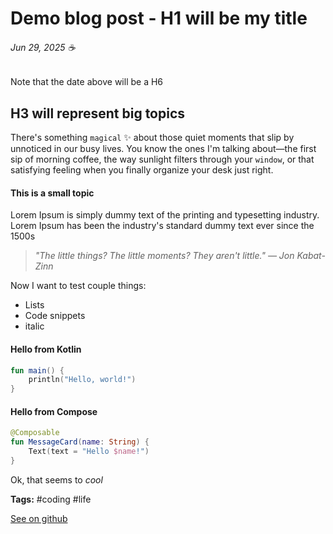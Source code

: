 # Demo blog post - H1 will be my title 
###### Jun 29, 2025 ☕

Note that the date above will be a H6 

## H3 will represent big topics
There's something `magical` ✨ about those quiet moments that slip by unnoticed in our busy lives. You know the ones I'm talking about—the first sip of morning coffee, the way sunlight filters through your `window`, or that satisfying feeling when you finally organize your desk just right.

#### This is a small topic
Lorem Ipsum is simply dummy text of the printing and typesetting industry. Lorem Ipsum has been the industry's standard dummy text ever since the 1500s

> _"The little things? The little moments? They aren't little." — Jon Kabat-Zinn_

Now I want to test couple things:

- Lists 
- Code snippets
- italic

#### Hello from Kotlin
```kotlin
fun main() {
    println("Hello, world!")
}
```

#### Hello from Compose
```kotlin
@Composable
fun MessageCard(name: String) {
    Text(text = "Hello $name!")
}
```

Ok, that seems to _cool_

**Tags:** #coding #life

[See on github](https://github.com/henriquehorbovyi/blog/edit/main/posts/demo-blog-post.md)

